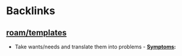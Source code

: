 
# Backlinks
## [roam/templates](<roam/templates.md>)
- Take wants/needs and translate them into problems
            - **[Symptoms](<Symptoms.md>):**

